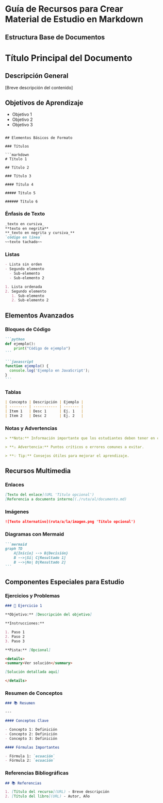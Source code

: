 # Guía de Recursos para Crear Material de Estudio en Markdown

## Estructura Base de Documentos

# Título Principal del Documento

## Descripción General

[Breve descripción del contenido]

## Objetivos de Aprendizaje

- Objetivo 1
- Objetivo 2
- Objetivo 3

````

## Elementos Básicos de Formato

### Títulos

```markdown
# Título 1

## Título 2

### Título 3

#### Título 4

##### Título 5

###### Título 6
````

### Énfasis de Texto

```markdown
_texto en cursiva_
**texto en negrita**
**_texto en negrita y cursiva_**
`código en línea`
~~texto tachado~~
```

### Listas

```markdown
- Lista sin orden
- Segundo elemento
  - Sub-elemento
  - Sub-elemento 2

1. Lista ordenada
2. Segundo elemento
   1. Sub-elemento
   2. Sub-elemento 2
```

## Elementos Avanzados

### Bloques de Código

````markdown
```python
def ejemplo():
    print("Código de ejemplo")
```

```javascript
function ejemplo() {
  console.log('Ejemplo en JavaScript');
}
```
````

### Tablas

```markdown
| Concepto | Descripción | Ejemplo |
| -------- | ----------- | ------- |
| Item 1   | Desc 1      | Ej. 1   |
| Item 2   | Desc 2      | Ej. 2   |
```

### Notas y Advertencias

```markdown
> **Nota:** Información importante que los estudiantes deben tener en cuenta.

> **⚠️ Advertencia:** Puntos críticos o errores comunes a evitar.

> **💡 Tip:** Consejos útiles para mejorar el aprendizaje.
```

## Recursos Multimedia

### Enlaces

```markdown
[Texto del enlace](URL 'Título opcional')
[Referencia a documento interno](./ruta/al/documento.md)
```

### Imágenes

```markdown
![Texto alternativo](ruta/a/la/imagen.png 'Título opcional')
```

### Diagramas con Mermaid

````markdown
```mermaid
graph TD
    A[Inicio] --> B{Decisión}
    B -->|Sí| C[Resultado 1]
    B -->|No| D[Resultado 2]
```
````

## Componentes Especiales para Estudio

### Ejercicios y Problemas

```markdown
### 📝 Ejercicio 1

**Objetivo:** [Descripción del objetivo]

**Instrucciones:**

1. Paso 1
2. Paso 2
3. Paso 3

**Pista:** [Opcional]

<details>
<summary>Ver solución</summary>

[Solución detallada aquí]

</details>
```

### Resumen de Conceptos

```markdown
### 📚 Resumen

---

#### Conceptos Clave

- Concepto 1: Definición
- Concepto 2: Definición
- Concepto 3: Definición

#### Fórmulas Importantes

- Fórmula 1: `ecuación`
- Fórmula 2: `ecuación`
```

### Referencias Bibliográficas

```markdown
## 📚 Referencias

1. [Título del recurso](URL) - Breve descripción
2. [Título del libro](URL) - Autor, Año
```
